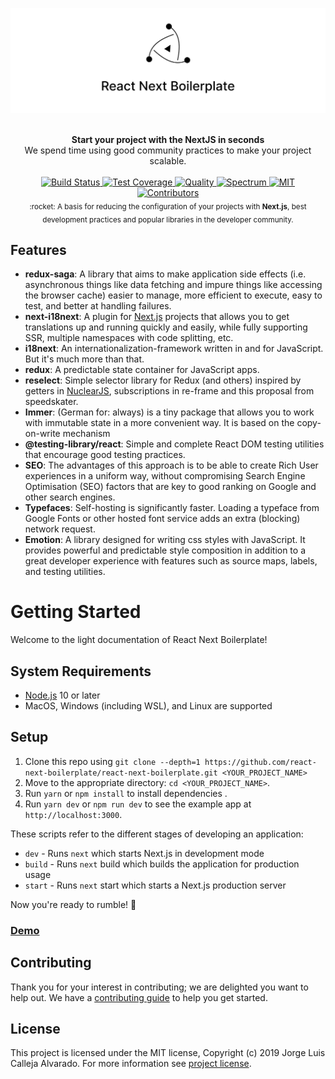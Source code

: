 [![react-next-boilerplate](./docs/images/preview-v2.png)](https://github.com/react-next-boilerplate/react-next-boilerplate)

<br />

<div align="center"><strong>Start your project with the NextJS in seconds</strong></div>
<div align="center">We spend time using good community practices to make your project scalable.</div>

<br />

<div align="center">
  <!-- Build Status -->
  <a href="https://travis-ci.com/react-next-boilerplate/react-next-boilerplate/builds">
    <img src="https://img.shields.io/travis/react-next-boilerplate/react-next-boilerplate?style=flat-square" alt="Build Status" />
  </a>
  <!-- Test Coverage -->
  <a href="https://coveralls.io/github/react-next-boilerplate/react-next-boilerplate">
    <img src="https://img.shields.io/coveralls/github/react-next-boilerplate/react-next-boilerplate?style=flat-square" alt="Test Coverage" />
  </a>

  <!-- Quality -->
  <a href="https://app.codacy.com/manual/react-next-boilerplate/react-next-boilerplate/dashboard?bid=14562912">
    <img src="https://img.shields.io/codacy/grade/ee2b85244d434adaa5aa04470fcdde48?style=flat-square" alt="Quality" />
  </a>

  <!-- Community -->
  <a href="https://spectrum.chat/react-next-boilerplate">
    <img src="https://img.shields.io/badge/Join%20the%20community-on%20Spectrum-%237b16ff?style=flat-square" alt="Spectrum" />
  </a>

  <!-- MIT -->
  <a href="https://github.com/react-next-boilerplate/react-next-boilerplate/blob/master/LICENSE">
    <img src="https://img.shields.io/github/license/react-next-boilerplate/react-next-boilerplate?style=flat-square" alt="MIT" />
  </a>
  
  <!-- Contributors -->
  <a href="https://github.com/react-next-boilerplate/react-next-boilerplate/graphs/contributors">
    <img src="https://img.shields.io/github/contributors/react-next-boilerplate/react-next-boilerplate?style=flat-square" alt="Contributors" />
  </a>

</div>

<div align="center">
  <sub>:rocket: A basis for reducing the configuration of your projects with <strong>Next.js</Strong>, best development practices and popular libraries in the developer community.</sub>
</div>

## Features

- **redux-saga**: A library that aims to make application side effects (i.e. asynchronous things like data fetching and impure things like accessing the browser cache) easier to manage, more efficient to execute, easy to test, and better at handling failures.
- **next-i18next**: A plugin for [Next.js](https://nextjs.org/) projects that allows you to get translations up and running quickly and easily, while fully supporting SSR, multiple namespaces with code splitting, etc.
- **i18next**: An internationalization-framework written in and for JavaScript. But it's much more than that.
- **redux**: A predictable state container for JavaScript apps.
- **reselect**: Simple selector library for Redux (and others) inspired by getters in [NuclearJS](https://optimizely.github.io/nuclear-js/), subscriptions in re-frame and this proposal from speedskater.
- **Immer**: (German for: always) is a tiny package that allows you to work with immutable state in a more convenient way. It is based on the copy-on-write mechanism
- **@testing-library/react**: Simple and complete React DOM testing utilities that encourage good testing practices.
- **SEO**: The advantages of this approach is to be able to create Rich User experiences in a uniform way, without compromising Search Engine Optimisation (SEO) factors that are key to good ranking on Google and other search engines.
- **Typefaces**: Self-hosting is significantly faster. Loading a typeface from Google Fonts or other hosted font service adds an extra (blocking) network request.
- **Emotion**: A library designed for writing css styles with JavaScript. It provides powerful and predictable style composition in addition to a great developer experience with features such as source maps, labels, and testing utilities.

# Getting Started

Welcome to the light documentation of React Next Boilerplate!

## System Requirements

- [Node.js](https://nodejs.org/en/) 10 or later
- MacOS, Windows (including WSL), and Linux are supported

## Setup

1. Clone this repo using `git clone --depth=1 https://github.com/react-next-boilerplate/react-next-boilerplate.git <YOUR_PROJECT_NAME>`
2. Move to the appropriate directory: `cd <YOUR_PROJECT_NAME>`.
3. Run `yarn` or `npm install` to install dependencies .
4. Run `yarn dev` or `npm run dev` to see the example app at `http://localhost:3000`.

These scripts refer to the different stages of developing an application:

- `dev` - Runs `next` which starts Next.js in development mode
- `build` - Runs `next` build which builds the application for production usage
- `start` - Runs `next` start which starts a Next.js production server

Now you're ready to rumble! :traffic_light:

### [Demo](https://react-next-boilerplate.herokuapp.com/en)

## Contributing

Thank you for your interest in contributing; we are delighted you want to help out. We have a [contributing guide](./CONTRIBUTING.md) to help you get started.

## License

This project is licensed under the MIT license, Copyright (c) 2019 Jorge Luis Calleja Alvarado. For more information see [project license](./LICENSE).
